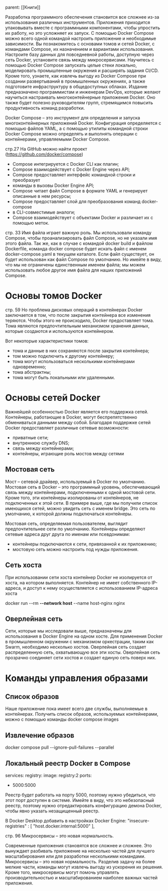 parent: [[Книги]]

Разработка программного обеспечения становится все сложнее из-за использования различных инструментов. Приложения приходится упаковывать вместе
с программными компонентами, чтобы упростить их работу, но это усложняет
их запуск. С помощью Docker Compose можно всего одной командой настроить
приложение и необходимые зависимости.
Вы познакомитесь с основами томов и сетей Docker, с командами Compose, их
назначением и вариантами использования. Настроите базу данных для повседневной работы, доступную через сеть Docker, установите связь между микросервисами. 
Научитесь с помощью Docker Compose запускать целые стеки локально,
моделировать промышленные окружения и расширять задания CI/CD. Кроме
того, узнаете, как извлечь выгоду из Docker Compose при создании развертываний
в промышленных окружениях, а также подготовите инфраструктуру в общедоступных облаках.
Издание предназначено программистам и инженерам DevOps, которые желают
научиться настраивать многоконтейнерные приложения Docker. Оно также будет
полезно руководителям групп, стремящимся повысить продуктивность команд
разработки.

Docker Compose – это инструмент для определения и запуска многоконтейнерных приложений Docker. Конфигурация определяется с помощью файлов
YAML, а с помощью утилиты командной строки Docker Compose можно
определять и выполнять операции с контейнерами, управляемыми Docker
Compose.

стр.27 На GitHub можно найти проект (https://github.com/docker/compose)
- Compose интегрируется с Docker CLI как плагин;
- Compose взаимодействует с Docker Engine через API;
- Compose предоставляет интерфейс командной строки и преобразует
- команды в вызовы Docker Engine API;
- Compose читает файл Compose в формате YAML и генерирует описанные в нем ресурсы;
- Compose предоставляет слой для преобразования команд docker-compose
- в CLI-совместимые аналоги;
- Compose взаимодействует с объектами Docker и различает их с помощью меток.

стр. 33
Имя файла играет важную роль. Мы использовали команду Compose, чтобы
проанализировать файл Compose, но не указали имя этого файла. Так же, как
в случае с командой docker build и файлом Dockerfile, команда docker compose
будет искать файл с именем docker-compose.yaml в текущем каталоге. Если
файл существует, он будет использован как файл Compose по умолчанию.
Но имейте в виду, что мы не ограничены единственным именем файла; мы
можем использовать любое другое имя файла для наших приложений Compose.

# Основы томов Docker

стр. 59 Но проблема дисковых операций в контейнерах Docker заключается в том, что после закрытия контейнера все изменения теряются. Чтобы этого не происходило, Docker предоставляет тома. Тома являются предпочтительным механизмом хранения данных,
которые создаются и используются контейнером.

Вот некоторые характеристики томов:
- тома и данные в них сохраняются после закрытия контейнера;
- том можно подключить к другому контейнеру;
- тома могут использоваться несколькими контейнерами одновременно;
- тома абстрактны;
- тома могут быть локальными или удаленными.

# Основы сетей Docker

Важнейшей особенностью Docker является его поддержка сетей. Контейнеры, работающие в Docker, могут беспрепятственно обмениваться данными между собой. Благодаря поддержке сетей Docker предоставляет различные сетевые возможности:
- приватные сети;
- внутреннюю службу DNS;
- связь между контейнерами;
- контейнеры, играющие роль мостов между сетями

## Мостовая сеть
Мост – сетевой драйвер, используемый в Docker по умолчанию. Мостовая
сеть в Docker – это программный уровень, обеспечивающий связь между контейнерами, подключенными к одной мостовой сети. Кроме того, эти контейнеры изолированы от контейнеров, не подключенных к этой сети. 
В примере выше, где мы получили список имеющихся сетей, можно увидеть сеть с именем bridge. Это сеть по умолчанию, к которой должны подключаться контейнеры.

Мостовая сеть, определяемая пользователем, выглядит предпочтительнее
сети по умолчанию. Контейнеры определяют сетевые адреса друг друга по
именам или псевдонимам:
- контейнеры подключаются к сети, привязанной к их приложению;
- мостовую сеть можно настроить под нужды приложения.

## Сеть хоста
При использовании сети хоста контейнер Docker не изолируется от хоста, на
котором выполняется. Контейнер не имеет собственного IP-адреса, и доступ
к нему осуществляется с использованием IP-адреса хоста

docker run --rm **--network host** --name host-nginx nginx

## Оверлейная сеть
Сети, которые мы исследовали выше, предназначены для использования в Docker Engine на одном хосте. Для применения Docker в промышленном окружении с механизмом оркестрации, таким как Swarm, необходимо несколько хостов. Оверлейная сеть создает распределенную сеть, охватывающую все эти хосты. Оверлейная сеть прозрачно соединяет сети хостов и создает единую сеть поверх них. 

# Команды управления образами

## Список образов
Наше приложение пока имеет всего две службы, выполняемые в контейнерах. Получить список образов, используемых контейнерами, можно с помощью команды docker compose images

## Извлечение образов

docker compose pull --ignore-pull-failures --parallel

## Локальный реестр Docker в Compose


services:
registry:
image: registry:2
ports:
- 5000:5000

Реестр будет работать на порту 5000, поэтому нужно убедиться, что этот порт доступен в системе. Имейте в виду, что это небезопасный реестр, поэтому нужно отредактировать конфигурацию демона Docker, чтобы явно указать незащищенный реестр.

В Docker Desktop добавить в настройках Docker Engine:
"insecure-registries" : [
"host.docker.internal:5000"
],

стр. 96 Микросервисы – это новая нормальность.

Современные приложения становятся все сложнее и сложнее. Это вынуждает разбивать приложение на несколько частей для лучшего масштабирования или для разработки несколькими командами. Микросервисы – это новая нормальность. Разделив задачу на более мелкие части, команды могут извлечь выгоду из ускорения их решения. Кроме того, микросервисы могут помочь управлять производительностью и масштабированием наиболее важных частей приложения.

